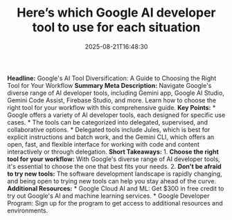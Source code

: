 ﻿---
title: "Here’s which Google AI developer tool to use for each situation"
date: "2025-08-21T16:48:30"
category: "Markets"
summary: ""
slug: "heres which google ai developer tool to use for each situati"
source_urls:
  - "https://cloud.google.com/blog/products/ai-machine-learning/choose-the-right-google-ai-developer-tool-for-your-workflow/"
seo:
  title: "Here’s which Google AI developer tool to use for each situation | Hash n Hedge"
  description: ""
  keywords: ["news", "markets", "brief"]
---
**Headline:** Google's AI Tool Diversification: A Guide to Choosing the Right Tool for Your Workflow  **Summary Meta Description:** Navigate Google's diverse range of AI developer tools, including Gemini app, Google AI Studio, Gemini Code Assist, Firebase Studio, and more. Learn how to choose the right tool for your workflow with this comprehensive guide.  **Key Points:**  *   Google offers a variety of AI developer tools, each designed for specific use cases. *   The tools can be categorized into delegated, supervised, and collaborative options. *   Delegated tools include Jules, which is best for explicit instructions and batch work, and the Gemini CLI, which offers an open, fast, and flexible interface for working with code and content interactively or through delegation.  **Short Takeaways:**  1.  **Choose the right tool for your workflow:** With Google's diverse range of AI developer tools, it's essential to choose the one that best fits your needs. 2.  **Don't be afraid to try new tools:** The software development landscape is rapidly changing, and being open to trying new tools can help you stay ahead of the curve.  **Additional Resources:**  *   Google Cloud AI and ML: Get $300 in free credit to try out Google's AI and machine learning services. *   Google Developer Program: Sign up for the program to get access to additional resources and environments. 

